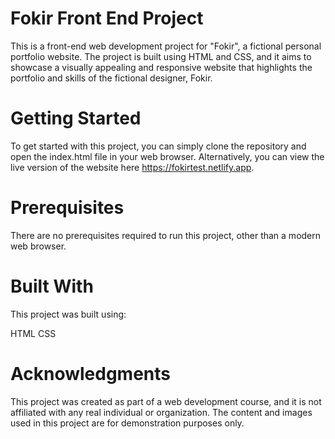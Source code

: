 # Fokir Front End Project
This is a front-end web development project for "Fokir", a fictional personal portfolio website. The project is built using HTML and CSS, and it aims to showcase a visually appealing and responsive website that highlights the portfolio and skills of the fictional designer, Fokir.

# Getting Started
To get started with this project, you can simply clone the repository and open the index.html file in your web browser. Alternatively, you can view the live version of the website here https://fokirtest.netlify.app.

# Prerequisites
There are no prerequisites required to run this project, other than a modern web browser.

# Built With
This project was built using:

HTML
CSS

# Acknowledgments
This project was created as part of a web development course, and it is not affiliated with any real individual or organization. The content and images used in this project are for demonstration purposes only.


